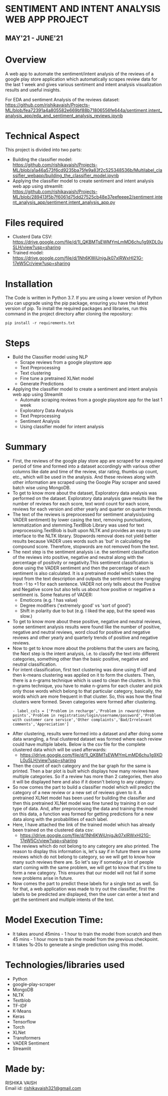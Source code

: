# SENTIMENT AND INTENT ANALYSIS WEB APP PROJECT
## MAY'21 - JUNE'21

# Overview
A web app to automate the sentiment/intent analysis of the reviews of a google play store application which automatically scrapes review data for the last 1 week and gives various sentiment and intent analysis visualization results and useful insights.

For EDA and sentiment Analysis of the reviews dataset: https://github.com/rishikavaish/Projects-ML/blob/fea72391a4a805582e669bf88b71806556fe644a/sentiment,intent_analysis_app/eda_and_sentiment_analysis_reviews.ipynb

# Technical Aspect
This project is divided into two parts:
- Building the classifier model:  
https://github.com/rishikavaish/Projects-ML/blob/a1a46a573f6cd9235ba75fe9a83f2c525348536b/Multilabel_classifier_webapp/building_the_classifier_model.ipynb
- Applying the classifier model to create sentiment and intent analysis web app using streamlit:  
https://github.com/rishikavaish/Projects-ML/blob/289413f5b7f6061d75dd27525cb48e37eefeeee2/sentiment,intent_analysis_app/sentiment,intent_analysis_app.py

# Files required
- Clusterd Data CSV: https://drive.google.com/file/d/1I_QKBMTsEWMYmLmMD6chu1g9XDL0uSLH/view?usp=sharing  
- Trained model: https://drive.google.com/file/d/1Nh6KWiUnjgJk07xIRWxHI21G-17eW5Cr/view?usp=sharing

# Installation
The Code is written in Python 3.7. If you are using a lower version of Python you can upgrade using the pip package, ensuring you have the latest version of pip. To install the required packages and libraries, run this command in the project directory after cloning the repository:

```
pip install -r requirements.txt
```

# Steps
- Build the Classifier model using NLP
  - Scrape reviews from a google playstore app
  - Text Preprocessing
  - Text clustering
  - Fine tune a pretrained XLNet model
  - Generate Predictions
- Applying the classifier model to create a sentiment and intent analysis web app using Streamlit
  - Automate scraping reviews from a google playstore app for the last 1 week
  - Exploratory Data Analysis
  - Text Preprocessing
  - Sentiment Analysis
  - Using classifier model for intent analysis

# Summary

- First, the reviews of the google play store app are scraped for a required period of time and formed into a dataset accordingly with various other columns like date and time of the review, star rating, thumbs up count, etc., which will be used in the analysis. And these reviews along with other information are scraped using the Google Play scraper and saved batch wise using MongoDB.
- To get to know more about the dataset, Exploratory data analysis was performed on the dataset. Exploratory data analysis gave results like the number of reviews for
each score, text word count for each score, reviews for each version and other
yearly and quarter on quarter trends.
- The text of the reviews is preprocessed for sentiment analysis(using VADER sentiment) by lower casing the text, removing punctuations, lemmatization and stemming.TextBlob Library was used for text preprocessing.TextBlob is built upon NLTK and provides an easy to use interface to the NLTK library. Stopwords removal does not yield better results because VADER uses words such as 'but' in calculating the compound score. Therefore, stopwords are not removed from the text.
- The next step is the sentiment analysis i.e. the sentiment classification of the reviews into positive, negative and neutral along with the percentage of positivity or negativity.This sentiment classification is done using the VADER sentiment and then the percentage of each sentiment is also calculated. It is a pretrained model which takes the input from the text description and outputs the sentiment score ranging from -1 to +1 for each sentence. VADER not only tells about the Positive and Negative score but also tells us about how positive or negative a sentiment is. Some features of VADER:
  - Emoticons (e.g. ! has value)
  - Degree modifiers ('extremely good' vs 'sort of good')
  - Shift in polarity due to but (e.g. I liked the app, but the speed was slow.)
- To get to know more about these positive, negative and neutral reviews, some sentiment analysis results were found like the number of positive, negative and neutral reviews, word cloud for positive and negative reviews and other yearly and quarterly trends of positive and negative reviews.
- Now to get to know more about the problems that the users are facing, the Next step is the intent analysis, i.e. to classify the text into different categories, something other than the basic positive, negative and neutral classification.
- For intent classification, first text clustering was done using tf-idf and then k-means clustering was applied on it to form the clusters. Then, there is a n-grams technique which is used to clean the clusters. In this n-grams technique, you have to make n-grams for each cluster and pick only those words which belong to that particular category, basically, the words which are more frequent in that cluster. So, this was how the final clusters were formed. Seven categories were formed after clustering.
  ```
  - label_cols = ['Problem in recharge','Problem in reward/redeem points','Problem in registration/login/username/password','Problem with customer care service','Other complaints','Bad/Irrelevant comments','Appreciation']
  ```
- After clustering, results were formed into a dataset and after doing some data wrangling, a final clustered dataset was formed where each review could have multiple labels. Below is the csv file for the complete clustered data which will be used afterwards:
  - https://drive.google.com/file/d/1I_QKBMTsEWMYmLmMD6chu1g9XDL0uSLH/view?usp=sharing
- Then the count of each category and the bar graph for the same is printed. Then a bar plot is built which displays how many reviews have multiple categories. So if a review has more than 2 categories, then also it will be displayed here and also if it doesn't belong to any category.
- So now comes the part to build a classifier model which will predict the category of a new review or a new set of reviews given to it. A pretrained XLNet model has been used for building the classifier and then this pretrained XLNet model was fine tuned by training it on our type of data. And, after preprocessing the data and training the model on this data, a function was formed for getting predictions for a new data along with the probabilities of each label.
- Here, I have attached the link of the trained model which has already been trained on the clustered data csv:
  - https://drive.google.com/file/d/1Nh6KWiUnjgJk07xIRWxHI21G-17eW5Cr/view?usp=sharing
- The reviews which do not belong to any category are also printed. The reason to display this information is, let's say if in future there are some reviews which do not belong to category, so we will get to know how many such reviews there are. So let's say if someday a lot of people start coming with the same problem, we will get to know that it's time to form a new category. This ensures that our model will not fail if some new problems arise in future.
- Now comes the part to predict these labels for a single text as well. So for that, a web application was made to try out the classifier, first the labels to be predicted are displayed, then the user can enter a text and get the sentiment and multiple intents of the text.

# Model Execution Time:
- It takes around 45mins - 1 hour to train the model from scratch and then 45 mins - 1 hour more to train the model from the previous checkpoint.
- It takes 1s-20s to generate a single prediction using this model.

# Technologies/libraries used
- Python
- google-play-scraper
- MongoDB
- NLTK
- Textblob
- TF-IDF
- K-Means
- Keras
- Tensorflow
- Torch
- XLNet
- Transformers
- VADER Sentiment
- Streamlit

# Made by:
RISHIKA VAISH  
Email id: rishikavaish321@gmail.com
